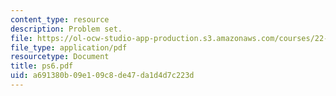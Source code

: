```yaml
---
content_type: resource
description: Problem set.
file: https://ol-ocw-studio-app-production.s3.amazonaws.com/courses/22-812j-managing-nuclear-technology-spring-2004/a691380b09e109c8de47da1d4d7c223d_ps6.pdf
file_type: application/pdf
resourcetype: Document
title: ps6.pdf
uid: a691380b-09e1-09c8-de47-da1d4d7c223d
---
```

